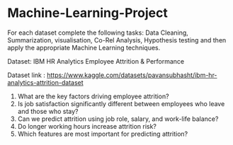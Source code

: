 # Machine-Learning-Project
For each dataset complete the following tasks: Data Cleaning, Summarization, visualisation, Co-Rel Analysis, Hypothesis testing and then apply the appropriate Machine Learning techniques.


Dataset: IBM HR Analytics Employee Attrition & Performance 

Dataset link : https://www.kaggle.com/datasets/pavansubhasht/ibm-hr-analytics-attrition-dataset

1) What are the key factors driving employee attrition?
2) Is job satisfaction significantly different between employees who leave and those who stay?
3) Can we predict attrition using job role, salary, and work-life balance?
4) Do longer working hours increase attrition risk?
5) Which features are most important for predicting attrition?

